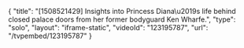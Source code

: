 {
    "title": "[1508521429] Insights into Princess Diana\u2019s life behind closed palace doors from her former bodyguard Ken Wharfe.",
    "type": "solo",
    "layout": "iframe-static",
    "videoId": "123195787",
    "url": "\/tvpembed\/123195787"
}